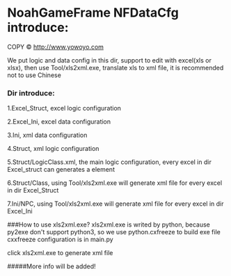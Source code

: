 NoahGameFrame NFDataCfg introduce:
=============
COPY © http://www.yowoyo.com

We put logic and data config in this dir, support to edit with excel(xls or xlsx), then use Tool/xls2xml.exe, translate xls to xml file, it is recommended not to use Chinese

### Dir introduce:
<p>1.Excel_Struct, excel logic configuration</p>
<p>2.Excel_Ini, excel data configuration</p>
<p>3.Ini, xml data configuration</p>
<p>4.Struct, xml logic configuration</p>
<p>5.Struct/LogicClass.xml, the main logic configuration, every excel in dir Excel_struct can generates a <Class/> element</p>
<p>6.Struct/Class, using Tool/xls2xml.exe will generate xml file for every excel in dir Excel_Struct</p>
<p>7.Ini/NPC, using Tool/xls2xml.exe will generate xml file for every excel in dir Excel_Ini</p>

###How to use xls2xml.exe?
xls2xml.exe is writed by python, because py2exe don't support python3, so we use python.cxfreeze to build exe file
cxxfreeze configuration is in main.py

click xls2xml.exe to generate xml file


#####More info will be added!


